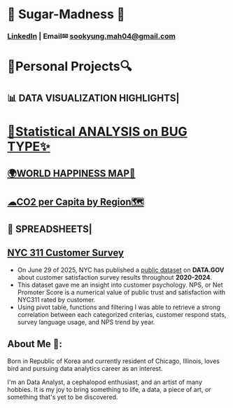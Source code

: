 # 🍰 Sugar-Madness 🍴

### [LinkedIn](https://www.linkedin.com/feed/) | Email✉ sookyung.mah04@gmail.com

# 📄Personal Projects🔍
## 📊 DATA VISUALIZATION HIGHLIGHTS|

# [🐞Statistical ANALYSIS on BUG TYPE✨](https://public.tableau.com/app/profile/soo.kyung.mah/viz/StatisticalAnalysisonBugTypes/1)


## [🌍WORLD HAPPINESS MAP🥰](https://public.tableau.com/app/profile/soo.kyung.mah/viz/WorldHappinessDataMap_17557810482750/10_Color-BlindDashboard)


## [☁CO2 per Capita by Region🗺](https://public.tableau.com/app/profile/soo.kyung.mah/viz/CO2PerCapitaByRegion_17557955035620/2_1#1)


## 📰 SPREADSHEETS|
## [NYC 311 Customer Survey](https://docs.google.com/spreadsheets/d/1_yhodbfNVuk6EmkKw1EmDwqMifFzOBZ7isYoeFnagnM/edit?usp=sharing)
- On June 29 of 2025, NYC has published a [public dataset](https://catalog.data.gov/dataset/311-customer-satisfaction-survey) on **DATA.GOV** about customer satisfaction survey results throughout **2020-2024**.
- This dataset gave me an insight into customer psychology. NPS, or Net Promoter Score is a numerical value of public trust and satisfaction with NYC311 rated by customer.
- Using pivot table, functions and filtering I was able to retrieve a strong correlation between each categorized criterias, customer respond stats, survey language usage, and NPS trend by year.


## About Me 📝:
Born in Republic of Korea and currently resident of Chicago, Illinois, loves bird and pursuing data analytics career as an interest.

I'm an Data Analyst, a cephalopod enthusiast, and an artist of many hobbies.
It is my joy to bring something to life, a data, a piece of art, or something that's yet to be discovered.



